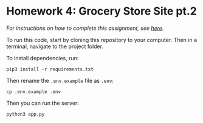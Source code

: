 # Homework 4: Grocery Store Site pt.2

_For instructions on how to complete this assignment, see [here](https://make-school-courses.github.io/BEW-1.2-Authentication-and-Associations/#/Assignments/grocery-store-part-2)._

To run this code, start by cloning this repository to your computer. Then in a terminal, navigate to the project folder.

To install dependencies, run:

```
pip3 install -r requirements.txt
```

Then rename the `.env.example` file as `.env`:

```
cp .env.example .env
```

Then you can run the server:

```
python3 app.py
```

